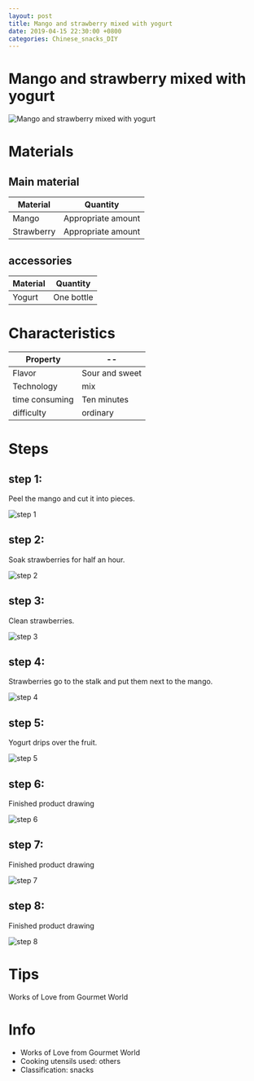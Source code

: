 ```yaml
---
layout: post
title: Mango and strawberry mixed with yogurt
date: 2019-04-15 22:30:00 +0800
categories: Chinese_snacks_DIY
---
```


# Mango and strawberry mixed with yogurt

![Mango and strawberry mixed with yogurt]({{site.baseurl}}/img/446191/446191.jpg)

# Materials


## Main material

Material|Quantity
--|--
Mango|Appropriate amount
Strawberry|Appropriate amount

## accessories

Material|Quantity
--|--
Yogurt|One bottle

# Characteristics

Property|--
--|--
Flavor|Sour and sweet
Technology|mix
time consuming|Ten minutes
difficulty|ordinary

# Steps

## step 1:

Peel the mango and cut it into pieces.

![step 1]({{site.baseurl}}/img/446191/1.jpg)

## step 2:

Soak strawberries for half an hour.

![step 2]({{site.baseurl}}/img/446191/2.jpg)

## step 3:

Clean strawberries.

![step 3]({{site.baseurl}}/img/446191/3.jpg)

## step 4:

Strawberries go to the stalk and put them next to the mango.

![step 4]({{site.baseurl}}/img/446191/4.jpg)

## step 5:

Yogurt drips over the fruit.

![step 5]({{site.baseurl}}/img/446191/5.jpg)

## step 6:

Finished product drawing

![step 6]({{site.baseurl}}/img/446191/6.jpg)

## step 7:

Finished product drawing

![step 7]({{site.baseurl}}/img/446191/7.jpg)

## step 8:

Finished product drawing

![step 8]({{site.baseurl}}/img/446191/8.jpg)

# Tips

Works of Love from Gourmet World

# Info

- Works of Love from Gourmet World
- Cooking utensils used: others
- Classification: snacks